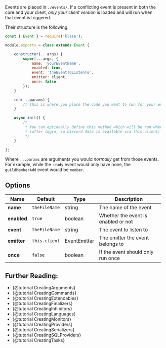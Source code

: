 Events are placed in `./events/`. If a conflicting event is present in both the core and your client, *only your client version* is loaded and will run when that event is triggered.

Their structure is the following:

```javascript
const { Event } = require('klasa');

module.exports = class extends Event {

	constructor(...args) {
		super(...args, {
			name: 'yourEventName',
			enabled: true,
			event: 'theEventToListenTo',
			emitter: client,
			once: false
		});
	}

	run(...params) {
		// This is where you place the code you want to run for your event
	}

	async init() {
		/*
		 * You can optionally define this method which will be run when the bot starts
		 * (after login, so discord data is available via this.client)
		 */
	}

};
```

Where `...params` are arguments you would *normally* get from those events. For example, while the `ready` event would only have none, the `guildMemberAdd` event would be `member`.

## Options

| Name        | Default       | Type         | Description                         |
| ----------- | ------------- | ------------ | ----------------------------------- |
| **name**    | `theFileName` | string       | The name of the event               |
| **enabled** | `true`        | boolean      | Whether the event is enabled or not |
| **event**   | `theFileName` | string       | The event to listen to              |
| **emitter** | `this.client` | EventEmitter | The emitter the event belongs to    |
| **once**    | `false`       | boolean      | If the event should only run once   |

## Further Reading:

- {@tutorial CreatingArguments}
- {@tutorial CreatingCommands}
- {@tutorial CreatingExtendables}
- {@tutorial CreatingFinalizers}
- {@tutorial CreatingInhibitors}
- {@tutorial CreatingLanguages}
- {@tutorial CreatingMonitors}
- {@tutorial CreatingProviders}
- {@tutorial CreatingSerializers}
- {@tutorial CreatingSQLProviders}
- {@tutorial CreatingTasks}
